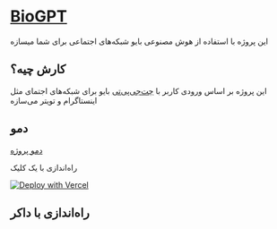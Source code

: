 # [BioGPT](https://www.bio.ehsanghaffarii.ir/)

این پروژه با استفاده از هوش مصنوعی بایو شبکه‌های اجتماعی برای شما  میسازه

## کارش چیه؟

این پروژه بر اساس ورودی کاربر با  [چت‌جی‌پی‌تی](https://openai.com/api/)  بایو برای شبکه‌های اجتمای مثل اینستاگرام و تویتر می‌سازه

## دمو

[دمو پروژه](https://bio.ehsanghaffarii.ir)

راه‌اندازی با یک کلیک

[![Deploy with Vercel](https://vercel.com/button)](https://vercel.com/new/clone?repository-url=https://github.com/ehsanghaffar/biogpt&env=OPENAI_API_KEY&project-name=bio-gpt&repo-name=biogpt)


## راه‌اندازی با داکر

```bash
